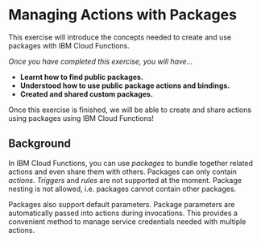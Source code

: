 # Managing Actions with Packages

This exercise will introduce the concepts needed to create and use packages with IBM Cloud Functions.

_Once you have completed this exercise, you will have…_

* **Learnt how to find public packages.**
* **Understood how to use public package actions and bindings.**
* **Created and shared custom packages.**

Once this exercise is finished, we will be able to create and share actions using packages using IBM Cloud Functions!

## Background

In IBM Cloud Functions, you can use _packages_ to bundle together related actions and even share them with others. Packages can only contain _actions_. _Triggers_ and _rules_ are not supported at the moment. Package nesting is not allowed, i.e. packages cannot contain other packages.

Packages also support default parameters. Package parameters are automatically passed into actions during invocations. This provides a convenient method to manage service credentials needed with multiple actions.

